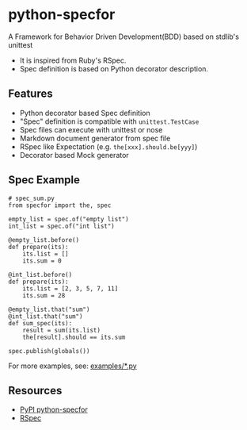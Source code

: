 # python-specfor

A Framework for Behavior Driven Development(BDD) based on stdlib's unittest

- It is inspired from Ruby's RSpec. 
- Spec definition is based on Python decorator description.

## Features

- Python decorator based Spec definition
- "Spec" definition is compatible with `unittest.TestCase`
- Spec files can execute with unittest or nose
- Markdown document generator from spec file
- RSpec like Expectation (e.g. `the[xxx].should.be[yyy]`) 
- Decorator based Mock generator

## Spec Example

    # spec_sum.py
    from specfor import the, spec
    
    empty_list = spec.of("empty list")
    int_list = spec.of("int list")
        
    @empty_list.before()
    def prepare(its):
        its.list = []
        its.sum = 0
    
    @int_list.before()
    def prepare(its):
        its.list = [2, 3, 5, 7, 11]
        its.sum = 28
    
    @empty_list.that("sum")
    @int_list.that("sum")
    def sum_spec(its):
        result = sum(its.list)
        the[result].should == its.sum
    
    spec.publish(globals())

For more examples, see: 
[examples/*.py](http://github.com/bellbind/python-specfor/tree/master/examples/)


## Resources

- [PyPI python-specfor](http://pypi.python.org/pypi/python-specfor)
- [RSpec](http://rspec.info/)
